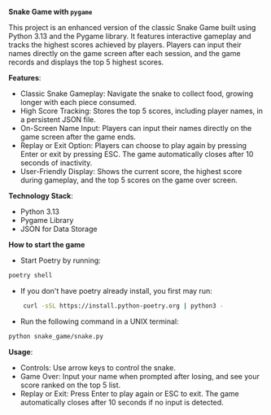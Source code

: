 **Snake Game with `pygame`**

This project is an enhanced version of the classic Snake Game built using Python 3.13 and the Pygame library. It features interactive gameplay and tracks the highest scores achieved by players. Players can input their names directly on the game screen after each session, and the game records and displays the top 5 highest scores.

**Features**:
- Classic Snake Gameplay: Navigate the snake to collect food, growing longer with each piece consumed.
- High Score Tracking: Stores the top 5 scores, including player names, in a persistent JSON file.
- On-Screen Name Input: Players can input their names directly on the game screen after the game ends.
- Replay or Exit Option: Players can choose to play again by pressing Enter or exit by pressing ESC. The game automatically closes after 10 seconds of inactivity.
- User-Friendly Display: Shows the current score, the highest score during gameplay, and the top 5 scores on the game over screen.

**Technology Stack**:
- Python 3.13
- Pygame Library
- JSON for Data Storage

**How to start the game**
- Start Poetry by running:
```bash
poetry shell
```
- If you don't have poetry already install, you first may run:
```bash
    curl -sSL https://install.python-poetry.org | python3 -
```
- Run the following command in a UNIX terminal:
```bash
python snake_game/snake.py
```

**Usage**:
- Controls: Use arrow keys to control the snake.
- Game Over: Input your name when prompted after losing, and see your score ranked on the top 5 list.
- Replay or Exit: Press Enter to play again or ESC to exit. The game automatically closes after 10 seconds if no input is detected.
